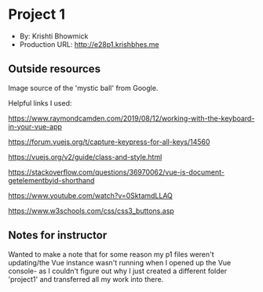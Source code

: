 
# Project 1

* By: Krishti Bhowmick 
* Production URL: http://e28p1.krishbhes.me 


## Outside resources

Image source of the 'mystic ball' from Google. 

Helpful links I used: 

https://www.raymondcamden.com/2019/08/12/working-with-the-keyboard-in-your-vue-app  

https://forum.vuejs.org/t/capture-keypress-for-all-keys/14560  

https://vuejs.org/v2/guide/class-and-style.html 

https://stackoverflow.com/questions/36970062/vue-js-document-getelementbyid-shorthand  

https://www.youtube.com/watch?v=0SktamdLLAQ 

https://www.w3schools.com/css/css3_buttons.asp


## Notes for instructor

Wanted to make a note that for some reason my p1 files weren't updating/the Vue instance wasn't running when I opened up the Vue console- as
I couldn't figure out why I just created a different folder 'project1' and transferred all my work into there. 








